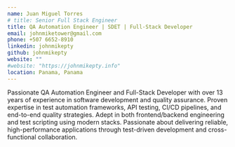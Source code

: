 ```yaml
---
name: Juan Miguel Torres
# title: Senior Full Stack Engineer
title: QA Automation Engineer | SDET | Full-Stack Developer
email: johnmiketower@gmail.com
phone: +507 6652-8910
linkedin: johnmikepty
github: johnmikepty
website: ""
#website: "https://johnmikepty.info" 
location: Panama, Panama
---
```


<!-- Senior full-stack software developer with over 13 years of experience. Skilled in designing and implementing robust architectures like N- er and DDD. Adept at using tools for version control, documentation, and monitoring. Experienced in team leadership, strategic planning, and collaboration across DEVOPS and infrastructure. Seeking to leverage extensive experience in application development to drive innovation and contribute to organizational growth. -->

Passionate QA Automation Engineer and Full-Stack Developer with over 13 years of experience in software development and quality assurance. Proven expertise in test automation frameworks, API testing, CI/CD pipelines, and end-to-end quality strategies. Adept in both frontend/backend engineering and test scripting using modern stacks. Passionate about delivering reliable, high-performance applications through test-driven development and cross-functional collaboration.